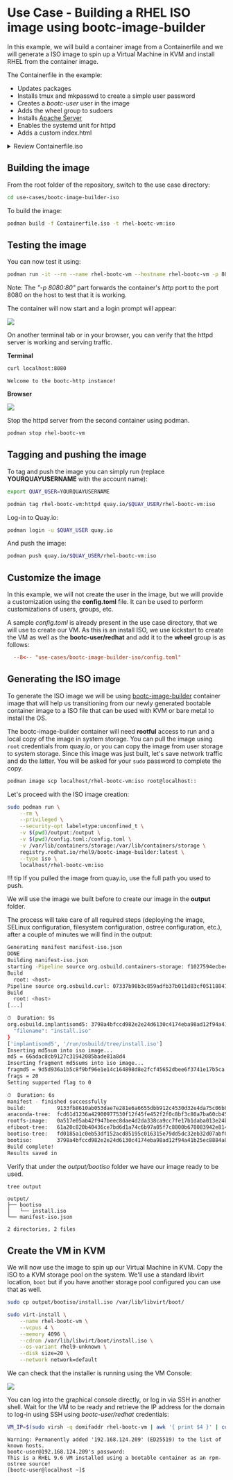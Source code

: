 # Use Case - Building a RHEL ISO image using bootc-image-builder

In this example, we will build a container image from a Containerfile and we will generate a ISO image to spin up a Virtual Machine in KVM and install RHEL from the container image.

The Containerfile in the example:

- Updates packages
- Installs tmux and mkpasswd to create a simple user password
- Creates a *bootc-user* user in the image
- Adds the wheel group to sudoers
- Installs [Apache Server](https://httpd.apache.org/)
- Enables the systemd unit for httpd
- Adds a custom index.html

<details>
  <summary>Review Containerfile.iso</summary>
  ```dockerfile
  --8<-- "use-cases/bootc-image-builder-iso/Containerfile.iso"
  ```
</details>

## Building the image

From the root folder of the repository, switch to the use case directory:

```bash
cd use-cases/bootc-image-builder-iso
```

To build the image:

```bash
podman build -f Containerfile.iso -t rhel-bootc-vm:iso
```

## Testing the image

You can now test it using:

```bash
podman run -it --rm --name rhel-bootc-vm --hostname rhel-bootc-vm -p 8080:80 rhel-bootc-vm:iso
```

Note: The *"-p 8080:80"* part forwards the container's *http* port to the port 8080 on the host to test that it is working.

The container will now start and a login prompt will appear:

![](./assets/bootc-container.png)

On another terminal tab or in your browser, you can verify that the httpd server is working and serving traffic.

**Terminal**

```bash
curl localhost:8080
```
```
Welcome to the bootc-http instance!
```

**Browser**

![](./assets/browser-test.png)

Stop the httpd server from the second container using podman.

```bash
podman stop rhel-bootc-vm
```

## Tagging and pushing the image

To tag and push the image you can simply run (replace **YOURQUAYUSERNAME** with the account name):


```bash
export QUAY_USER=YOURQUAYUSERNAME
```

```bash
podman tag rhel-bootc-vm:httpd quay.io/$QUAY_USER/rhel-bootc-vm:iso
```

Log-in to Quay.io:

```bash
podman login -u $QUAY_USER quay.io
```

And push the image:

```bash
podman push quay.io/$QUAY_USER/rhel-bootc-vm:iso
```

## Customize the image

In this example, we will not create the user in the image, but we will provide a customization using the **config.toml** file. It can be used to perform customizations of users, groups, etc.

A sample *config.toml* is already present in the use case directory, that we will use to create our VM. As this is an install ISO, we use kickstart to create the VM as well as the  **bootc-user/redhat** and add it to the **wheel** group is as follows:

```toml
  --8<-- "use-cases/bootc-image-builder-iso/config.toml"
```

## Generating the ISO image

To generate the ISO image we will be using [bootc-image-builder](https://github.com/osbuild/bootc-image-builder) container image that will help us transitioning from our newly generated bootable container image to a ISO file that can be used with KVM or bare metal to install the OS.

The bootc-image-builder container will need **rootful** access to run and a local copy of the image in system storage. You can pull the image using `root` credentials from quay.io, or you can copy the image from user storage to system storage. Since this image was just built, let's save network traffic and do the latter. You will be asked for your `sudo` password to complete the copy.

```bash
podman image scp localhost/rhel-bootc-vm:iso root@localhost::
```

Let's proceed with the ISO image creation:

```bash
sudo podman run \
    --rm \
    --privileged \
    --security-opt label=type:unconfined_t \
    -v $(pwd)/output:/output \
    -v $(pwd)/config.toml:/config.toml \
    -v /var/lib/containers/storage:/var/lib/containers/storage \
    registry.redhat.io/rhel9/bootc-image-builder:latest \
    --type iso \
    localhost/rhel-bootc-vm:iso
```
!!! tip If you pulled the image from quay.io, use the full path you used to push.

We will use the image we built before to create our image in the **output** folder.

The process will take care of all required steps (deploying the image, SELinux configuration, filesystem configuration, ostree configuration, etc.), after a couple of minutes we will find in the output:

```bash
Generating manifest manifest-iso.json
DONE
Building manifest-iso.json
starting -Pipeline source org.osbuild.containers-storage: f1027594ecbee0b434f86af01d4ba21b478265c0c773e35c387858d0fc4bf16d
Build
  root: <host>
Pipeline source org.osbuild.curl: 07337b98b3c859adfb37b011d83cf0511884147bf999e7869ffbf9074b529a4f
Build
  root: <host>
[...]

⏱  Duration: 9s
org.osbuild.implantisomd5: 3798a4bfccd982e2e24d6130c4174eba98ad12f94a41b25ec8884a8cfccaf8ce {
  "filename": "install.iso"
}
['implantisomd5', '/run/osbuild/tree/install.iso']
Inserting md5sum into iso image...
md5 = 66adac8cb9127c31942085bade81a8d4
Inserting fragment md5sums into iso image...
fragmd5 = 9d5d936a1b5c8f9bf96e1e14c164898d8e2fcf45652dbee6f3741e17b5ca
frags = 20
Setting supported flag to 0

⏱  Duration: 6s
manifest - finished successfully
build:          9133fb8610ab053dae7e281e6a6655dbb912c4530d32e4da75c06b8713a87c80
anaconda-tree:  fcd61d1236a42900977530f12f45fe452f2f0c8bf3c80a7ba60cb45ffe4bf36d
rootfs-image:   0a517e05ab42f947beec8dae4d2da338ca9cc7fe17b1daba013e24b1c60aeadf
efiboot-tree:   61a20c820b40436ce7bd6d1a74c6b97a05f7c8800b678083942e814cf9f7cc0e
bootiso-tree:   fd0185a1c0eb53df152acd85195c016315e79dd5dc32eb32d07abf0e21251c62
bootiso:        3798a4bfccd982e2e24d6130c4174eba98ad12f94a41b25ec8884a8cfccaf8ce
Build complete!
Results saved in

```

Verify that under the *output/bootiso* folder we have our image ready to be used.

```bash
tree output
```
```
output/
├── bootiso
│   └── install.iso
└── manifest-iso.json

2 directories, 2 files
```

## Create the VM in KVM

We will now use the image to spin up our Virtual Machine in KVM. Copy the ISO to a KVM storage pool on the system. We'll use a standard libvirt location, `boot` but if you have another storage pool configured you can use that as well. 

```bash
sudo cp output/bootiso/install.iso /var/lib/libvirt/boot/
```

```bash
sudo virt-install \
    --name rhel-bootc-vm \
    --vcpus 4 \
    --memory 4096 \
    --cdrom /var/lib/libvirt/boot/install.iso \
    --os-variant rhel9-unknown \
    --disk size=20 \
    --network network=default
```

We can check that the installer is running using the VM Console:

![](./assets/anaconda-boot.png)

You can log into the graphical console directly, or log in via SSH in another shell. Wait for the VM to be ready and retrieve the IP address for the domain to log-in using SSH using *bootc-user/redhat* credentials:

```bash
VM_IP=$(sudo virsh -q domifaddr rhel-bootc-vm | awk '{ print $4 }' | cut -d"/" -f1) && ssh bootc-user@$VM_IP
```
```
Warning: Permanently added '192.168.124.209' (ED25519) to the list of known hosts.
bootc-user@192.168.124.209's password:
This is a RHEL 9.6 VM installed using a bootable container as an rpm-ostree source!
[bootc-user@localhost ~]$
```
